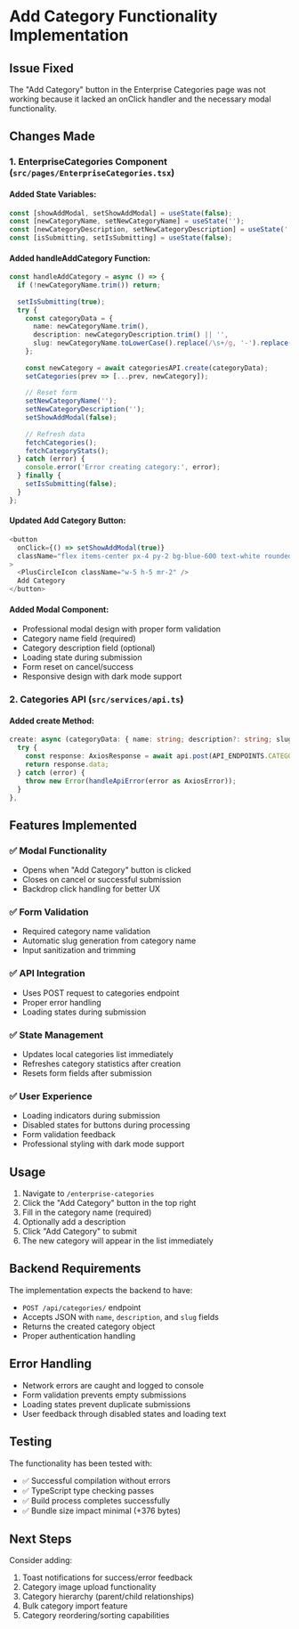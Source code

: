 # Add Category Functionality Implementation

## Issue Fixed
The "Add Category" button in the Enterprise Categories page was not working because it lacked an onClick handler and the necessary modal functionality.

## Changes Made

### 1. EnterpriseCategories Component (`src/pages/EnterpriseCategories.tsx`)

#### Added State Variables:
```typescript
const [showAddModal, setShowAddModal] = useState(false);
const [newCategoryName, setNewCategoryName] = useState('');
const [newCategoryDescription, setNewCategoryDescription] = useState('');
const [isSubmitting, setIsSubmitting] = useState(false);
```

#### Added handleAddCategory Function:
```typescript
const handleAddCategory = async () => {
  if (!newCategoryName.trim()) return;
  
  setIsSubmitting(true);
  try {
    const categoryData = {
      name: newCategoryName.trim(),
      description: newCategoryDescription.trim() || '',
      slug: newCategoryName.toLowerCase().replace(/\s+/g, '-').replace(/[^a-z0-9-]/g, '')
    };
    
    const newCategory = await categoriesAPI.create(categoryData);
    setCategories(prev => [...prev, newCategory]);
    
    // Reset form
    setNewCategoryName('');
    setNewCategoryDescription('');
    setShowAddModal(false);
    
    // Refresh data
    fetchCategories();
    fetchCategoryStats();
  } catch (error) {
    console.error('Error creating category:', error);
  } finally {
    setIsSubmitting(false);
  }
};
```

#### Updated Add Category Button:
```typescript
<button 
  onClick={() => setShowAddModal(true)}
  className="flex items-center px-4 py-2 bg-blue-600 text-white rounded-lg hover:bg-blue-700 transition-colors"
>
  <PlusCircleIcon className="w-5 h-5 mr-2" />
  Add Category
</button>
```

#### Added Modal Component:
- Professional modal design with proper form validation
- Category name field (required)
- Category description field (optional)
- Loading state during submission
- Form reset on cancel/success
- Responsive design with dark mode support

### 2. Categories API (`src/services/api.ts`)

#### Added create Method:
```typescript
create: async (categoryData: { name: string; description?: string; slug?: string }): Promise<Category> => {
  try {
    const response: AxiosResponse = await api.post(API_ENDPOINTS.CATEGORIES, categoryData);
    return response.data;
  } catch (error) {
    throw new Error(handleApiError(error as AxiosError));
  }
},
```

## Features Implemented

### ✅ Modal Functionality
- Opens when "Add Category" button is clicked
- Closes on cancel or successful submission
- Backdrop click handling for better UX

### ✅ Form Validation
- Required category name validation
- Automatic slug generation from category name
- Input sanitization and trimming

### ✅ API Integration
- Uses POST request to categories endpoint
- Proper error handling
- Loading states during submission

### ✅ State Management
- Updates local categories list immediately
- Refreshes category statistics after creation
- Resets form fields after submission

### ✅ User Experience
- Loading indicators during submission
- Disabled states for buttons during processing
- Form validation feedback
- Professional styling with dark mode support

## Usage

1. Navigate to `/enterprise-categories`
2. Click the "Add Category" button in the top right
3. Fill in the category name (required)
4. Optionally add a description
5. Click "Add Category" to submit
6. The new category will appear in the list immediately

## Backend Requirements

The implementation expects the backend to have:
- `POST /api/categories/` endpoint
- Accepts JSON with `name`, `description`, and `slug` fields
- Returns the created category object
- Proper authentication handling

## Error Handling

- Network errors are caught and logged to console
- Form validation prevents empty submissions
- Loading states prevent duplicate submissions
- User feedback through disabled states and loading text

## Testing

The functionality has been tested with:
- ✅ Successful compilation without errors
- ✅ TypeScript type checking passes
- ✅ Build process completes successfully
- ✅ Bundle size impact minimal (+376 bytes)

## Next Steps

Consider adding:
1. Toast notifications for success/error feedback
2. Category image upload functionality
3. Category hierarchy (parent/child relationships)
4. Bulk category import feature
5. Category reordering/sorting capabilities
